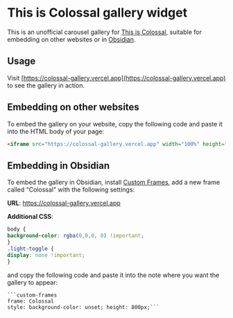 # This is Colossal gallery widget

This is an unofficial carousel gallery for [This is Colossal](https://www.thisiscolossal.com), suitable for embedding on other websites or in [Obsidian](https://obsidian.md).

## Usage

Visit [https://colossal-gallery.vercel.app](https://colossal-gallery.vercel.app) to see the gallery in action.

## Embedding on other websites

To embed the gallery on your website, copy the following code and paste it into the HTML body of your page:

```html
<iframe src="https://colossal-gallery.vercel.app" width="100%" height="500px"></iframe>
```

## Embedding in Obsidian

To embed the gallery in Obsidian, install [Custom Frames](https://github.com/Ellpeck/ObsidianCustomFrames), add a new frame called "Colossal" with the following settings:

**URL**: https://colossal-gallery.vercel.app

**Additional CSS**:
```css
body {
background-color: rgba(0,0,0, 0) !important;
}
.light-toggle {
display: none !important;
}
```

and copy the following code and paste it into the note where you want the gallery to appear:

```
```custom-frames
frame: Colossal
style: background-color: unset; height: 800px;```
```



